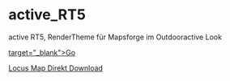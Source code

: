 # active_RT5
 active RT5, RenderTheme für Mapsforge im Outdooractive Look
 
 <a href="locus-actions://https://raw.githubusercontent.com/FrankSchoeneck/active_RT5/master/locus_theme_download.xml"> target="_blank">Go </a>
 
 [Locus Map Direkt Download](https://raw.githubusercontent.com/FrankSchoeneck/active_RT5/master/locus_theme_download.xml)
